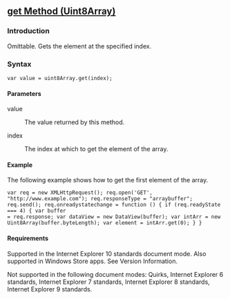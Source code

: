 ## [get Method (Uint8Array)](get-Method__Uint8Array.html)

### Introduction 

 Omittable. Gets the element at the specified index.

### Syntax 

```
var value = uint8Array.get(index);
```

#### Parameters 

<div id="sectionSection0" class="section" name="collapseableSection" style="" expanded="true">
  <dl class="authored">
    <dt>
      <span class="parameter" sdata="paramReference" xmlns:util="util">value</span>
    </dt>
    <dd>
      <p xmlns:util="util">
        The value returned by this method.
      </p>
    </dd>
    <dt>
      <span class="parameter" sdata="paramReference" xmlns:util="util">index</span>
    </dt>
    <dd>
      <p xmlns:util="util">
        The index at which to get the element of the array.
      </p>
    </dd>
  </dl>
</div>

#### Example 

<p xmlns:util="util">
  The following example shows how to get the first element of the array.
</p>

```
var req = new XMLHttpRequest(); req.open('GET', "http://www.example.com"); req.responseType = "arraybuffer"; req.send(); req.onreadystatechange = function () { if (req.readyState === 4) { var buffer
= req.response; var dataView = new DataView(buffer); var intArr = new Uint8Array(buffer.byteLength); var element = intArr.get(0); } }
```

#### Requirements 

<div id="requirementsTitleSection" class="section" name="collapseableSection" style="">
  <p xmlns:util="util"></p>
  <p>
    Supported in the Internet Explorer 10 standards document mode. Also supported in Windows Store apps. See Version Information.
  </p>
  <p>
    Not supported in the following document modes: Quirks, Internet Explorer 6 standards, Internet Explorer 7 standards, Internet Explorer 8 standards, Internet Explorer 9 standards.
  </p>
</div>

